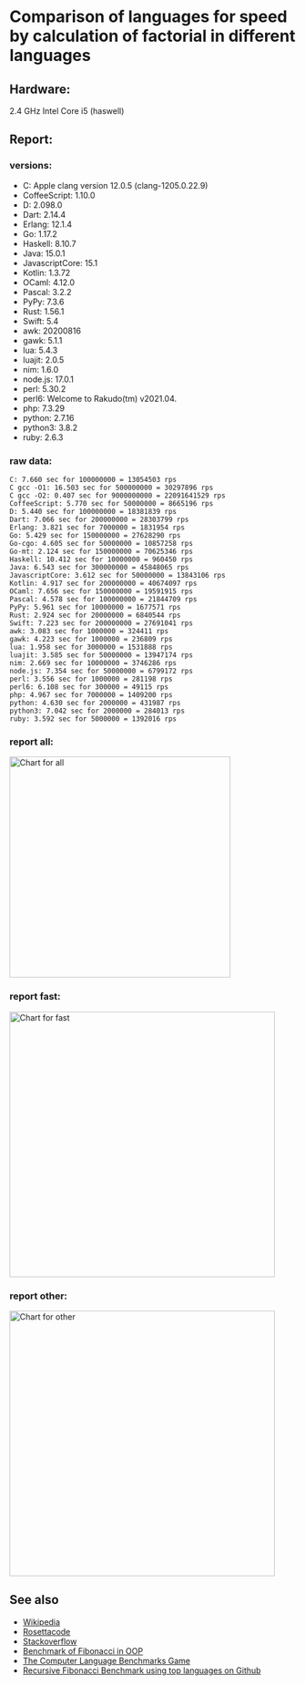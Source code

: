 Comparison of languages for speed by calculation of factorial in different languages
====================================================================================

Hardware:
---------
2.4 GHz Intel Core i5 (haswell)

Report:
-------
### versions:

  * C: Apple clang version 12.0.5 (clang-1205.0.22.9)
  * CoffeeScript: 1.10.0
  * D: 2.098.0
  * Dart: 2.14.4
  * Erlang: 12.1.4
  * Go: 1.17.2
  * Haskell: 8.10.7
  * Java: 15.0.1
  * JavascriptCore: 15.1
  * Kotlin: 1.3.72
  * OCaml: 4.12.0
  * Pascal: 3.2.2
  * PyPy: 7.3.6
  * Rust: 1.56.1
  * Swift: 5.4
  * awk: 20200816
  * gawk: 5.1.1
  * lua: 5.4.3
  * luajit: 2.0.5
  * nim: 1.6.0
  * node.js: 17.0.1
  * perl: 5.30.2
  * perl6: Welcome to Rakudo(tm) v2021.04.
  * php: 7.3.29
  * python: 2.7.16
  * python3: 3.8.2
  * ruby: 2.6.3


### raw data:

    C: 7.660 sec for 100000000 = 13054503 rps
    C gcc -O1: 16.503 sec for 500000000 = 30297896 rps
    C gcc -O2: 0.407 sec for 9000000000 = 22091641529 rps
    CoffeeScript: 5.770 sec for 50000000 = 8665196 rps
    D: 5.440 sec for 100000000 = 18381839 rps
    Dart: 7.066 sec for 200000000 = 28303799 rps
    Erlang: 3.821 sec for 7000000 = 1831954 rps
    Go: 5.429 sec for 150000000 = 27628290 rps
    Go-cgo: 4.605 sec for 50000000 = 10857258 rps
    Go-mt: 2.124 sec for 150000000 = 70625346 rps
    Haskell: 10.412 sec for 10000000 = 960450 rps
    Java: 6.543 sec for 300000000 = 45848065 rps
    JavascriptCore: 3.612 sec for 50000000 = 13843106 rps
    Kotlin: 4.917 sec for 200000000 = 40674097 rps
    OCaml: 7.656 sec for 150000000 = 19591915 rps
    Pascal: 4.578 sec for 100000000 = 21844709 rps
    PyPy: 5.961 sec for 10000000 = 1677571 rps
    Rust: 2.924 sec for 20000000 = 6840544 rps
    Swift: 7.223 sec for 200000000 = 27691041 rps
    awk: 3.083 sec for 1000000 = 324411 rps
    gawk: 4.223 sec for 1000000 = 236809 rps
    lua: 1.958 sec for 3000000 = 1531888 rps
    luajit: 3.585 sec for 50000000 = 13947174 rps
    nim: 2.669 sec for 10000000 = 3746286 rps
    node.js: 7.354 sec for 50000000 = 6799172 rps
    perl: 3.556 sec for 1000000 = 281198 rps
    perl6: 6.108 sec for 300000 = 49115 rps
    php: 4.967 sec for 7000000 = 1409200 rps
    python: 4.630 sec for 2000000 = 431987 rps
    python3: 7.042 sec for 2000000 = 284013 rps
    ruby: 3.592 sec for 5000000 = 1392016 rps


### report all:

<img alt="Chart for all" width="388" src="https://chart.googleapis.com/chart?cht=bhs&chs=582x515&chd=t%3A70625346%2C45848064%2C40674096%2C30297896%2C28303798%2C27691040%2C27628289%2C21844708%2C19591915%2C18381838%2C13947173%2C13843105%2C13054502%2C10857258%2C8665196%2C6840544%2C6799172%2C3746285%2C1831954%2C1677571%2C1531888%2C1409199%2C1392015%2C960450%2C431986%2C324410%2C284012%2C281197%2C236808&chco=4d89f9&chbh=12&chds=0,70625346.005341&chxt=x,y,r&chxl=1%3A%7Cgawk%7Cperl%7Cpython3%7Cawk%7Cpython%7CHaskell%7Cruby%7Cphp%7Clua%7CPyPy%7CErlang%7Cnim%7Cnode.js%7CRust%7CCoffeeScript%7CGo-cgo%7CC%7CJavascriptCore%7Cluajit%7CD%7COCaml%7CPascal%7CGo%7CSwift%7CDart%7CC%20gcc%20-O1%7CKotlin%7CJava%7CGo-mt%7C2%3A%7C236808%20rps%7C281197%20rps%7C284012%20rps%7C324410%20rps%7C431986%20rps%7C960450%20rps%7C1392015%20rps%7C1409199%20rps%7C1531888%20rps%7C1677571%20rps%7C1831954%20rps%7C3746285%20rps%7C6799172%20rps%7C6840544%20rps%7C8665196%20rps%7C10857258%20rps%7C13054502%20rps%7C13843105%20rps%7C13947173%20rps%7C18381838%20rps%7C19591915%20rps%7C21844708%20rps%7C27628289%20rps%7C27691040%20rps%7C28303798%20rps%7C30297896%20rps%7C40674096%20rps%7C45848064%20rps%7C70625346%20rps%7C0%3A%7C0%20%25%7C10%20%25%7C20%20%25%7C30%20%25%7C40%20%25%7C50%20%25%7C60%20%25%7C70%20%25%7C80%20%25%7C90%20%25%7C100%20%25">

### report fast:

<img alt="Chart for fast" width="466" src="https://chart.googleapis.com/chart?cht=bhs&chs=700x328&chd=t%3A70625346%2C45848064%2C40674096%2C30297896%2C28303798%2C27691040%2C27628289%2C21844708%2C19591915%2C18381838%2C13947173%2C13843105%2C13054502%2C10857258%2C8665196%2C6840544%2C6799172%2C3746285&chco=4d89f9&chbh=12&chds=0,70625346.005341&chxt=x,y,r&chxl=1%3A%7Cnim%7Cnode.js%7CRust%7CCoffeeScript%7CGo-cgo%7CC%7CJavascriptCore%7Cluajit%7CD%7COCaml%7CPascal%7CGo%7CSwift%7CDart%7CC%20gcc%20-O1%7CKotlin%7CJava%7CGo-mt%7C2%3A%7C3746285%20rps%7C6799172%20rps%7C6840544%20rps%7C8665196%20rps%7C10857258%20rps%7C13054502%20rps%7C13843105%20rps%7C13947173%20rps%7C18381838%20rps%7C19591915%20rps%7C21844708%20rps%7C27628289%20rps%7C27691040%20rps%7C28303798%20rps%7C30297896%20rps%7C40674096%20rps%7C45848064%20rps%7C70625346%20rps%7C0%3A%7C0%20%25%7C10%20%25%7C20%20%25%7C30%20%25%7C40%20%25%7C50%20%25%7C60%20%25%7C70%20%25%7C80%20%25%7C90%20%25%7C100%20%25">

### report other:

<img alt="Chart for other" width="466" src="https://chart.googleapis.com/chart?cht=bhs&chs=700x209&chd=t%3A1831954%2C1677571%2C1531888%2C1409199%2C1392015%2C960450%2C431986%2C324410%2C284012%2C281197%2C236808&chco=4d89f9&chbh=12&chds=0,1831954.30791907&chxt=x,y,r&chxl=1%3A%7Cgawk%7Cperl%7Cpython3%7Cawk%7Cpython%7CHaskell%7Cruby%7Cphp%7Clua%7CPyPy%7CErlang%7C2%3A%7C236808%20rps%7C281197%20rps%7C284012%20rps%7C324410%20rps%7C431986%20rps%7C960450%20rps%7C1392015%20rps%7C1409199%20rps%7C1531888%20rps%7C1677571%20rps%7C1831954%20rps%7C0%3A%7C0%20%25%7C10%20%25%7C20%20%25%7C30%20%25%7C40%20%25%7C50%20%25%7C60%20%25%7C70%20%25%7C80%20%25%7C90%20%25%7C100%20%25">



See also
--------

  * [Wikipedia](http://en.wikipedia.org/wiki/Factorial)
  * [Rosettacode](http://rosettacode.org/wiki/Factorial)
  * [Stackoverflow](http://stackoverflow.com/questions/23930/factorial-algorithms-in-different-languages)
  * [Benchmark of Fibonacci in OOP](https://github.com/Balancer/benchmarks-fib-obj)
  * [The Computer Language Benchmarks Game](http://benchmarksgame.alioth.debian.org)
  * [Recursive Fibonacci Benchmark using top languages on Github](https://github.com/drujensen/fib)
